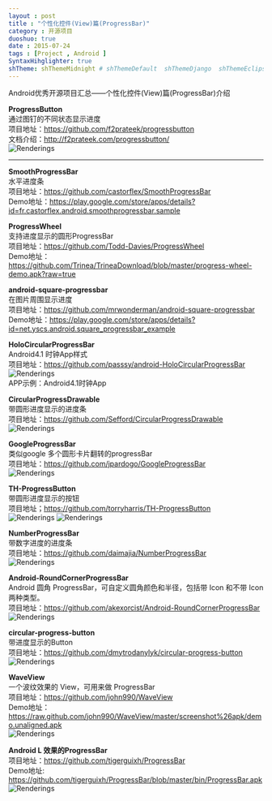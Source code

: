 ```yaml
---
layout : post
title : "个性化控件(View)篇(ProgressBar)"
category : 开源项目
duoshuo: true
date : 2015-07-24
tags : [Project , Android ]
SyntaxHihglighter: true
shTheme: shThemeMidnight # shThemeDefault  shThemeDjango  shThemeEclipse  shThemeEmacs  shThemeFadeToGrey  shThemeMidnight  shThemeRDark
---
```


Android优秀开源项目汇总——个性化控件(View)篇(ProgressBar)介绍

**ProgressButton**  
通过图钉的不同状态显示进度  
项目地址：https://github.com/f2prateek/progressbutton  
文档介绍：http://f2prateek.com/progressbutton/  
![Renderings](http://f2prateek.com/progressbutton/static/states.png)  

<!-- more -->

---

**SmoothProgressBar**  
水平进度条  
项目地址：https://github.com/castorflex/SmoothProgressBar  
Demo地址：https://play.google.com/store/apps/details?id=fr.castorflex.android.smoothprogressbar.sample  

**ProgressWheel**  
支持进度显示的圆形ProgressBar  
项目地址：https://github.com/Todd-Davies/ProgressWheel  
Demo地址：https://github.com/Trinea/TrineaDownload/blob/master/progress-wheel-demo.apk?raw=true  

**android-square-progressbar**  
在图片周围显示进度  
项目地址：https://github.com/mrwonderman/android-square-progressbar  
Demo地址：https://play.google.com/store/apps/details?id=net.yscs.android.square_progressbar_example  

**HoloCircularProgressBar**  
Android4.1 时钟App样式  
项目地址：https://github.com/passsy/android-HoloCircularProgressBar  
![Renderings](https://raw.github.com/passsy/android-HoloCircularProgressBar/master/raw/screenshot1.png)  
APP示例：Android4.1时钟App  

**CircularProgressDrawable**  
带圆形进度显示的进度条  
项目地址：https://github.com/Sefford/CircularProgressDrawable  
![Renderings](https://raw.githubusercontent.com/Sefford/CircularProgressDrawable/master/overshoot.gif)  

**GoogleProgressBar**  
类似google 多个圆形卡片翻转的progressBar  
项目地址：https://github.com/jpardogo/GoogleProgressBar  
![Renderings](https://raw.githubusercontent.com/jpardogo/GoogleProgressBar/master/art/GoogleProgressBar.gif)  

**TH-ProgressButton**  
带圆形进度显示的按钮  
项目地址；https://github.com/torryharris/TH-ProgressButton  
![Renderings](https://raw.github.com/Vyshakh-K/TH-ProgressButton/master/screenshots/progressshot1.png)  ![Renderings](https://raw.github.com/Vyshakh-K/TH-ProgressButton/master/screenshots/progressshot2.png)  

**NumberProgressBar**  
带数字进度的进度条  
项目地址：https://github.com/daimajia/NumberProgressBar  
![Renderings](https://camo.githubusercontent.com/0c92568af7ec4e04e2e1503acdd2ca99854ab0b5/687474703a2f2f7777332e73696e61696d672e636e2f6d773639302f36313064633033346a77316566797264386e376937673230637a30326d7135662e676966)  

**Android-RoundCornerProgressBar**  
Android 圆角 ProgressBar，可自定义圆角颜色和半径，包括带 Icon 和不带 Icon 两种类型。  
项目地址：https://github.com/akexorcist/Android-RoundCornerProgressBar  
![Renderings](https://raw.githubusercontent.com/akexorcist/Android-RoundCornerProgressBar/master/image/screenshot_02.png)  

**circular-progress-button**  
带进度显示的Button  
项目地址：https://github.com/dmytrodanylyk/circular-progress-button  
![Renderings](https://raw.githubusercontent.com/dmytrodanylyk/circular-progress-button/master/screenshots/intro.gif)  

**WaveView**  
一个波纹效果的 View，可用来做 ProgressBar  
项目地址：https://github.com/john990/WaveView  
Demo地址：https://raw.github.com/john990/WaveView/master/screenshot%26apk/demo.unaligned.apk  
![Renderings](https://camo.githubusercontent.com/60722e9d4f2d2daa78a8650cb27a32adea82bdd4/68747470733a2f2f7261772e6769746875622e636f6d2f6a6f686e3939302f57617665566965772f6d61737465722f73637265656e73686f7425323661706b2f73637265656e73686f742e676966)  

**Android L 效果的ProgressBar**  
项目地址：https://github.com/tigerguixh/ProgressBar  
Demo地址: https://github.com/tigerguixh/ProgressBar/blob/master/bin/ProgressBar.apk  
![Renderings](https://github.com/cr1944/ProgressBar/raw/master/1.gif)  



